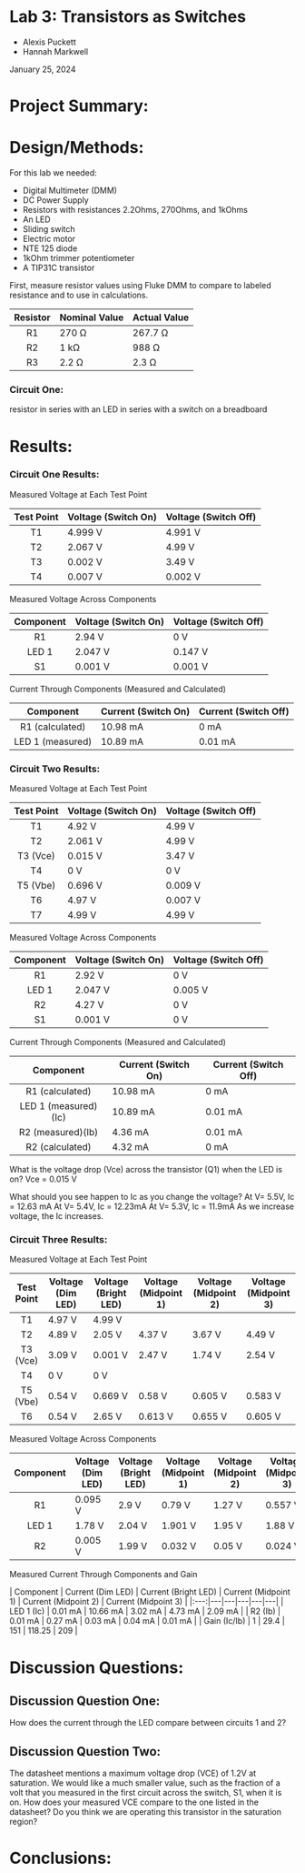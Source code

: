 # Lab 3: Transistors as Switches

* Alexis Puckett 
* Hannah Markwell
  
January 25, 2024

# Project Summary:


# Design/Methods:

For this lab we needed:
* Digital Multimeter (DMM)
* DC Power Supply
* Resistors with resistances 2.2Ohms, 270Ohms, and 1kOhms
* An LED
* Sliding switch
* Electric motor
* NTE 125 diode
* 1kOhm trimmer potentiometer
* A TIP31C transistor

First, measure resistor values using Fluke DMM to compare to labeled resistance and to use in calculations.

| Resistor| Nominal Value| Actual Value |
|:---:|---|---|
|  R1    | 270 &Omega;  |  267.7 &Omega; |
| R2     | 1 k&Omega;   | 988 &Omega;    |
| R3     | 2.2 &Omega;  |  2.3 &Omega;   |


### Circuit One:
resistor in series with an LED in series with a switch on a breadboard




# Results:

### Circuit One Results:

Measured Voltage at Each Test Point

| Test Point | Voltage (Switch On) | Voltage (Switch Off) |
|:---:|---|---|
|   T1   | 4.999 V  | 4.991 V |
| T2     | 2.067 V  | 4.99 V  |
| T3     | 0.002 V  |  3.49 V |
| T4     | 0.007 V  | 0.002 V |

Measured Voltage Across Components

| Component | Voltage (Switch On) | Voltage (Switch Off) |
|:---:|---|---|
|   R1   | 2.94 V   | 0 V      |
| LED 1  | 2.047 V  | 0.147 V  |
| S1     | 0.001 V  |  0.001 V |

Current Through Components (Measured and Calculated)

| Component | Current (Switch On) | Current (Switch Off) |
|:---:|---|---|
|   R1 (calculated) | 10.98 mA  | 0 mA    |
| LED 1 (measured)  | 10.89 mA  | 0.01 mA |

### Circuit Two Results:

Measured Voltage at Each Test Point

| Test Point | Voltage (Switch On) | Voltage (Switch Off) |
|:---:|---|---|
|   T1     | 4.92 V   | 4.99 V  |
| T2       | 2.061 V  | 4.99 V  |
| T3 (Vce) | 0.015 V  |  3.47 V |
| T4       | 0 V      |     0 V |
| T5 (Vbe) | 0.696 V  | 0.009 V |
| T6       | 4.97 V   | 0.007 V |
| T7       | 4.99 V   |  4.99 V |

Measured Voltage Across Components

| Component | Voltage (Switch On) | Voltage (Switch Off) |
|:---:|---|---|
|   R1   | 2.92 V   | 0 V      |
| LED 1  | 2.047 V  | 0.005 V  |
| R2     | 4.27 V   |  0 V     |
| S1     | 0.001 V  |  0 V     |

Current Through Components (Measured and Calculated)

| Component | Current (Switch On) | Current (Switch Off) |
|:---:|---|---|
|   R1 (calculated)    | 10.98 mA  | 0 mA    |
| LED 1 (measured)(Ic) | 10.89 mA  | 0.01 mA |
| R2 (measured)(Ib)    | 4.36 mA   | 0.01 mA |
| R2 (calculated)      | 4.32 mA   | 0 mA    |

What is the voltage drop (Vce) across the transistor (Q1) when the LED is on?
Vce = 0.015 V

What should you see happen to Ic as you change the voltage?
At V= 5.5V, Ic = 12.63 mA
At V= 5.4V, Ic = 12.23mA
At V= 5.3V, Ic = 11.9mA
As we increase voltage, the Ic increases.

### Circuit Three Results:

Measured Voltage at Each Test Point

| Test Point | Voltage (Dim LED) | Voltage (Bright LED) | Voltage (Midpoint 1) | Voltage (Midpoint 2) | Voltage (Midpoint 3) |
|:---:|---|---|---|---|---|
|   T1     | 4.97 V  | 4.99 V  |        |         |        |
| T2       | 4.89 V  | 2.05 V  | 4.37 V | 3.67 V  | 4.49 V |
| T3 (Vce) | 3.09 V  | 0.001 V | 2.47 V | 1.74 V  | 2.54 V |
| T4       | 0 V     |     0 V |        |         |        |
| T5 (Vbe) | 0.54 V  | 0.669 V | 0.58 V | 0.605 V | 0.583 V|
| T6       | 0.54 V  | 2.65 V  | 0.613 V| 0.655 V | 0.605 V|

Measured Voltage Across Components

| Component | Voltage (Dim LED) | Voltage (Bright LED) | Voltage (Midpoint 1) | Voltage (Midpoint 2) | Voltage (Midpoint 3) |
|:---:|---|---|---|---|---|
|   R1    | 0.095 V  | 2.9 V   |  0.79 V  |  1.27 V |  0.557 V |
| LED 1   | 1.78 V   | 2.04 V  | 1.901 V  | 1.95 V  | 1.88 V   |
| R2      | 0.005 V  | 1.99 V  | 0.032 V  | 0.05 V  | 0.024 V  |

Measured Current Through Components and Gain

| Component | Current (Dim LED) | Current (Bright LED) | Current (Midpoint 1) | Current (Midpoint 2) | 
Current (Midpoint 3) |
|:---:|---|---|---|---|---|
| LED 1 (Ic)   | 0.01 mA  | 10.66 mA |  3.02 mA  | 4.73 mA |  2.09 mA |
| R2 (Ib)      | 0.01 mA  | 0.27 mA  | 0.03 mA   | 0.04 mA | 0.01 mA  |
| Gain (Ic/Ib) | 1        | 29.4     |  151      |  118.25 |  209     |




# Discussion Questions:

## Discussion Question One:
How does the current through the LED compare between circuits 1 and 2?

## Discussion Question Two:
The datasheet mentions a maximum voltage drop (VCE) of 1.2V at saturation. We would like a much smaller value, such as the fraction of a volt that you measured in the first circuit across the switch, S1, when it is on. How does your measured VCE compare to the one listed in the datasheet? Do you think we are operating this transistor in the saturation region?


# Conclusions:
